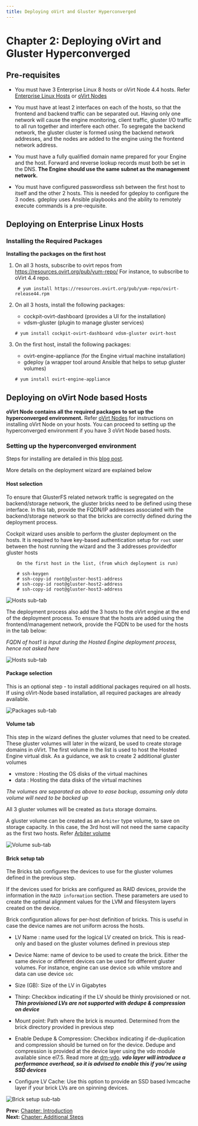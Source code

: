 ```yaml
---
title: Deploying oVirt and Gluster Hyperconverged
---
```


# Chapter 2: Deploying oVirt and Gluster Hyperconverged

## Pre-requisites

* You must have 3 Enterprise Linux 8 hosts or oVirt Node 4.4 hosts. Refer [Enterprise Linux Hosts](/documentation/installing_ovirt_as_a_self-hosted_engine_using_the_command_line/#Red_Hat_Enterprise_Linux_hosts_SHE_cli_deploy) or [oVirt Nodes](/documentation/installing_ovirt_as_a_self-hosted_engine_using_the_command_line/#Red_Hat_Virtualization_Hosts_SHE_cli_deploy)

* You must have at least 2 interfaces on each of the hosts, so that the frontend and backend traffic can be separated out. Having only one network will cause the engine monitoring, client traffic, gluster I/O traffic to all run together and interfere each other. To segregate the backend network, the gluster cluster is formed using the backend network addresses, and the nodes are added to the engine using the frontend network address.

* You must have a fully qualified domain name prepared for your Engine and the host. Forward and reverse lookup records must both be set in the DNS. **The Engine should use the same subnet as the management network.**

* You must have configured passwordless ssh between the first host to itself and the other 2 hosts. This is needed for gdeploy to configure the 3 nodes. gdeploy uses Ansible playbooks and the ability to remotely execute commands is a pre-requisite.

## Deploying on Enterprise Linux Hosts

### Installing the Required Packages

**Installing the packages on the first host**

1. On all 3 hosts, subscribe to ovirt repos from https://resources.ovirt.org/pub/yum-repo/
   For instance, to subscribe to oVirt 4.4 repo.

        # yum install https://resources.ovirt.org/pub/yum-repo/ovirt-release44.rpm

2. On all 3 hosts, install the following packages:
      - cockpit-ovirt-dashboard (provides a UI for the installation)
      - vdsm-gluster (plugin to manage gluster services)

       # yum install cockpit-ovirt-dashboard vdsm-gluster ovirt-host

3. On the first host, install the following packages:
      - ovirt-engine-appliance (for the Engine virtual machine installation)
      - gdeploy (a wrapper tool around Ansible that helps to setup gluster volumes)

       # yum install ovirt-engine-appliance



## Deploying on oVirt Node based Hosts

**oVirt Node contains all the required packages to set up the hyperconverged environment.**
Refer [oVirt Nodes](/documentation/installing_ovirt_as_a_self-hosted_engine_using_the_command_line/#Red_Hat_Virtualization_Hosts_SHE_cli_deploy) for instructions on installing oVirt Node on your hosts. You can proceed to setting up the hyperconverged environment if you have 3 oVirt Node based hosts.

### Setting up the hyperconverged environment

Steps for installing are detailed in this [blog post](https://blogs.ovirt.org/2018/02/up-and-running-with-ovirt-4-2-and-gluster-storage/).

More details on the deployment wizard are explained below

#### Host selection

To ensure that GlusterFS related network traffic is segregated on the backend/storage network, the gluster bricks need to be defined using these interface. In this tab, provide the FQDN/IP addresses associated with the backend/storage network so that the bricks are correctly defined during the deployment process.

Cockpit wizard uses ansible to perform the gluster deployment on the hosts. It is required to have key-based authentication setup for `root` user between the host running the wizard and the 3 addresses providedfor gluster hosts

        On the first host in the list, (from which deployment is run)

        # ssh-keygen
        # ssh-copy-id root@gluster-host1-address
        # ssh-copy-id root@gluster-host2-address
        # ssh-copy-id root@gluster-host3-address

![Hosts sub-tab](/images/gluster-hyperconverged/3-Hosts.png)

The deployment process also add the 3 hosts to the oVirt engine at the end of the deployment process. To ensure that the hosts are added using the frontend/management network, provide the FQDN to be used for the hosts in the tab below:

*FQDN of host1 is input during the Hosted Engine deployment process, hence not asked here*


![Hosts sub-tab](/images/gluster-hyperconverged/4-FQDN.png)


#### Package selection

This is an optional step - to install additional packages required on all hosts. If using oVirt-Node based installation, all required packages are already available.

![Packages sub-tab](/images/gluster-hyperconverged/5-Packages.png)
#### Volume tab

This step in the wizard defines the gluster volumes that need to be created. These gluster volumes will later in the wizard, be used to create storage domains in oVirt.
The first volume in the list is used to host the Hosted Engine virtual disk.
As a guidance, we ask to create 2 additional gluster volumes
- vmstore : Hosting the OS disks of the virtual machines
- data : Hosting the data disks of the virtual machines

*The volumes are separated as above to ease backup, assuming only data volume will need to be backed up*

All 3 gluster volumes will be created as `Data` storage domains.

A gluster volume can be created as an `Arbiter` type volume, to save on storage capacity. In this case, the 3rd host will not need the same capacity as the first two hosts. Refer [Arbiter volume](https://docs.gluster.org/en/v3/Administrator%20Guide/arbiter-volumes-and-quorum/)

![Volume sub-tab](/images/gluster-hyperconverged/6-Volumes.png)
#### Brick setup tab

The Bricks tab configures the devices to use for the gluster volumes defined in the previous step.

If the devices used for bricks are configured as RAID devices, provide the information in the `RAID information` section. These parameters are used to create the optimal alignment values for the LVM and filesystem layers created on the device.

Brick configuration allows for per-host definition of bricks. This is useful in case the device names are not uniform across the hosts.

- LV Name : name used for the logical LV created on brick. This is read-only and based on the gluster volumes defined in previous step
- Device Name: name of device to be used to create the brick. Either the same device or different devices can be used for different gluster volumes. For instance, engine can use device `sdb` while vmstore and data can use device `sdc`
- Size (GB): Size of the LV in Gigabytes
- Thinp: Checkbox indicating if the LV should be thinly provisioned or not. ***Thin provisioned LVs are not supported with dedupe & compression on device***
- Mount point: Path where the brick is mounted. Determined from the brick directory provided in previous step
- Enable Dedupe & Compression: Checkbox indicating if de-duplication and compression should be turned on for the device. Dedupe and compression is provided at the device layer using the vdo module available since el7.5. Read more at [dm-vdo](https://github.com/dm-vdo/kvdo). ***vdo layer will introduce a performance overhead, so it is advised to enable this if you're using SSD devices***

- Configure LV Cache: Use this option to provide an SSD based lvmcache layer if your brick LVs are on spinning devices.

![Brick setup sub-tab](/images/gluster-hyperconverged/7-Bricks.png)

**Prev:** [Chapter: Introduction](chap-Introduction.html) <br>
**Next:** [Chapter: Additional Steps](chap-Additional_Steps.html)
